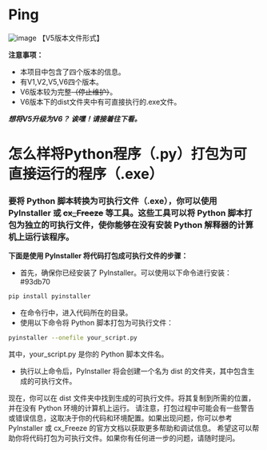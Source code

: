 # Ping
![image](https://github.com/YHQ0214/Ping/assets/109493302/5e07698e-e09d-49f1-a7e1-3eaffa355b04)  【V5版本文件形式】

**注意事项：**

- 本项目中包含了四个版本的信息。
- 有V1,V2,V5,V6四个版本。
- V6版本较为完整<s>（停止维护）</s>。
- V6版本下的dist文件夹中有可直接执行的.exe文件。

*****想将V5升级为V6？     诶嘿！请接着往下看。*****

# 怎么样将Python程序（.py）打包为可直接运行的程序（.exe）

### 要将 Python 脚本转换为可执行文件（.exe），你可以使用 PyInstaller 或 <s>cx_Freeze</s> 等工具。这些工具可以将 Python 脚本打包为独立的可执行文件，使你能够在没有安装 Python 解释器的计算机上运行该程序。

**下面是使用 PyInstaller 将代码打包成可执行文件的步骤：**

- 首先，确保你已经安装了 PyInstaller。可以使用以下命令进行安装：#93db70

```bash
pip install pyinstaller
```

- 在命令行中，进入代码所在的目录。
- 使用以下命令将 Python 脚本打包为可执行文件：


```bash
pyinstaller --onefile your_script.py
```
其中，your_script.py 是你的 Python 脚本文件名。

- 执行以上命令后，PyInstaller 将会创建一个名为 dist 的文件夹，其中包含生成的可执行文件。

现在，你可以在 dist 文件夹中找到生成的可执行文件。将其复制到所需的位置，并在没有 Python 环境的计算机上运行。
请注意，打包过程中可能会有一些警告或错误信息，这取决于你的代码和环境配置。如果出现问题，你可以参考 PyInstaller 或 cx_Freeze 的官方文档以获取更多帮助和调试信息。
希望这可以帮助你将代码打包为可执行文件。如果你有任何进一步的问题，请随时提问。
